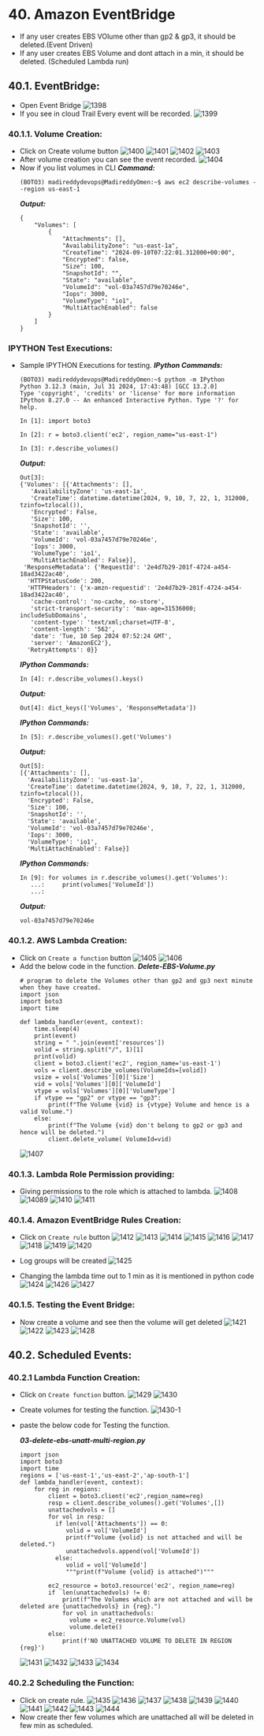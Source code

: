 # 40. Amazon EventBridge

- If any user creates EBS VOlume other than gp2 & gp3, it should be deleted.(Event Driven)
- If any user creates EBS Volume and dont attach in a min, it should be deleted. (Scheduled Lambda run)

## 40.1. EventBridge:

- Open Event Bridge
  ![1398](https://github.com/DevopsAllInOne/01-AWS-2024/blob/main/Notes-Images/940-1407/1398.png)
- If you see in cloud Trail Every event will be recorded.
  ![1399](https://github.com/DevopsAllInOne/01-AWS-2024/blob/main/Notes-Images/940-1407/1399.png)

### 40.1.1. Volume Creation:

- Click on Create volume button
  ![1400](https://github.com/DevopsAllInOne/01-AWS-2024/blob/main/Notes-Images/940-1407/1400.png)
  ![1401](https://github.com/DevopsAllInOne/01-AWS-2024/blob/main/Notes-Images/940-1407/1401.png)
  ![1402](https://github.com/DevopsAllInOne/01-AWS-2024/blob/main/Notes-Images/940-1407/1402.png)
  ![1403](https://github.com/DevopsAllInOne/01-AWS-2024/blob/main/Notes-Images/940-1407/1403.png)
- After volume creation you can see the event recorded.
  ![1404](https://github.com/DevopsAllInOne/01-AWS-2024/blob/main/Notes-Images/940-1407/1404.png)
- Now if you list volumes in CLI
  ***Command:***
  ```
  (BOTO3) madireddydevops@MadireddyOmen:~$ aws ec2 describe-volumes --region us-east-1
  
  ```
  ***Output:***
  ```
  {
      "Volumes": [
          {
              "Attachments": [],
              "AvailabilityZone": "us-east-1a",
              "CreateTime": "2024-09-10T07:22:01.312000+00:00",
              "Encrypted": false,
              "Size": 100,
              "SnapshotId": "",
              "State": "available",
              "VolumeId": "vol-03a7457d79e70246e",
              "Iops": 3000,
              "VolumeType": "io1",
              "MultiAttachEnabled": false
          }
      ]
  }
  ```

### IPYTHON Test Executions:

- Sample IPYTHON Executions for testing.
  ***IPython Commands:***
  ```
  (BOTO3) madireddydevops@MadireddyOmen:~$ python -m IPython
  Python 3.12.3 (main, Jul 31 2024, 17:43:48) [GCC 13.2.0]
  Type 'copyright', 'credits' or 'license' for more information
  IPython 8.27.0 -- An enhanced Interactive Python. Type '?' for help.
  
  In [1]: import boto3
  
  In [2]: r = boto3.client('ec2', region_name="us-east-1")
  
  In [3]: r.describe_volumes()
  ```
  ***Output:***
  ```
  Out[3]:
  {'Volumes': [{'Attachments': [],
     'AvailabilityZone': 'us-east-1a',
     'CreateTime': datetime.datetime(2024, 9, 10, 7, 22, 1, 312000, tzinfo=tzlocal()),
     'Encrypted': False,
     'Size': 100,
     'SnapshotId': '',
     'State': 'available',
     'VolumeId': 'vol-03a7457d79e70246e',
     'Iops': 3000,
     'VolumeType': 'io1',
     'MultiAttachEnabled': False}],
   'ResponseMetadata': {'RequestId': '2e4d7b29-201f-4724-a454-18ad3422ac40',
    'HTTPStatusCode': 200,
    'HTTPHeaders': {'x-amzn-requestid': '2e4d7b29-201f-4724-a454-18ad3422ac40',
     'cache-control': 'no-cache, no-store',
     'strict-transport-security': 'max-age=31536000; includeSubDomains',
     'content-type': 'text/xml;charset=UTF-8',
     'content-length': '562',
     'date': 'Tue, 10 Sep 2024 07:52:24 GMT',
     'server': 'AmazonEC2'},
    'RetryAttempts': 0}}
  ```
  ***IPython Commands:***
  ```
  In [4]: r.describe_volumes().keys()
  
  ```
  ***Output:***
  ```
  Out[4]: dict_keys(['Volumes', 'ResponseMetadata'])
  ```
  ***IPython Commands:***
  ```
  In [5]: r.describe_volumes().get('Volumes')
  
  ```
  ***Output:***
  ```
  Out[5]:
  [{'Attachments': [],
    'AvailabilityZone': 'us-east-1a',
    'CreateTime': datetime.datetime(2024, 9, 10, 7, 22, 1, 312000, tzinfo=tzlocal()),
    'Encrypted': False,
    'Size': 100,
    'SnapshotId': '',
    'State': 'available',
    'VolumeId': 'vol-03a7457d79e70246e',
    'Iops': 3000,
    'VolumeType': 'io1',
    'MultiAttachEnabled': False}]
  ```
  ***IPython Commands:***
  ```
  In [9]: for volumes in r.describe_volumes().get('Volumes'):
     ...:     print(volumes['VolumeId'])
     ...:
  ```
  ***Output:***
  ```
  vol-03a7457d79e70246e
  
  ```

### 40.1.2. AWS Lambda Creation:

- Click on ```Create a function``` button
  ![1405](https://github.com/DevopsAllInOne/01-AWS-2024/blob/main/Notes-Images/940-1407/1405.png)
  ![1406](https://github.com/DevopsAllInOne/01-AWS-2024/blob/main/Notes-Images/940-1407/1406.png)
- Add the below code in the function.
  ***Delete-EBS-Volume.py***
  ```
  # program to delete the Volumes other than gp2 and gp3 next minute when they have created.
  import json
  import boto3
  import time
  
  def lambda_handler(event, context):
      time.sleep(4)
      print(event)
      string = " ".join(event['resources'])
      volid = string.split("/", 1)[1]
      print(volid)
      client = boto3.client('ec2', region_name='us-east-1')
      vols = client.describe_volumes(VolumeIds=[volid])
      vsize = vols['Volumes'][0]['Size']
      vid = vols['Volumes'][0]['VolumeId']
      vtype = vols['Volumes'][0]['VolumeType']
      if vtype == "gp2" or vtype == "gp3":
          print(f"The Volume {vid} is {vtype} Volume and hence is a valid Volume.")
      else:
          print(f"The Volume {vid} don't belong to gp2 or gp3 and hence will be deleted.")
          client.delete_volume( VolumeId=vid)
  ```
  ![1407](https://github.com/DevopsAllInOne/01-AWS-2024/blob/main/Notes-Images/940-1407/1407.png)

### 40.1.3. Lambda Role Permission providing:

- Giving permissions to the role which is attached to lambda.
  ![1408](https://github.com/DevopsAllInOne/01-AWS-2024/blob/main/Notes-Images/1408-1444/1408.png)
  ![14089](https://github.com/DevopsAllInOne/01-AWS-2024/blob/main/Notes-Images/1408-1444/1409.png)
  ![1410](https://github.com/DevopsAllInOne/01-AWS-2024/blob/main/Notes-Images/1408-1444/1410.png)
  ![1411](https://github.com/DevopsAllInOne/01-AWS-2024/blob/main/Notes-Images/1408-1444/1411.png)

### 40.1.4. Amazon EventBridge Rules Creation:

- Click on ```Create rule``` button
  ![1412](https://github.com/DevopsAllInOne/01-AWS-2024/blob/main/Notes-Images/1408-1444/1412.png)
  ![1413](https://github.com/DevopsAllInOne/01-AWS-2024/blob/main/Notes-Images/1408-1444/1413.png)
  ![1414](https://github.com/DevopsAllInOne/01-AWS-2024/blob/main/Notes-Images/1408-1444/1414.png)
  ![1415](https://github.com/DevopsAllInOne/01-AWS-2024/blob/main/Notes-Images/1408-1444/1415.png)
  ![1416](https://github.com/DevopsAllInOne/01-AWS-2024/blob/main/Notes-Images/1408-1444/1416.png)
  ![1417](https://github.com/DevopsAllInOne/01-AWS-2024/blob/main/Notes-Images/1408-1444/1417.png)
  ![1418](https://github.com/DevopsAllInOne/01-AWS-2024/blob/main/Notes-Images/1408-1444/1418.png)
  ![1419](https://github.com/DevopsAllInOne/01-AWS-2024/blob/main/Notes-Images/1408-1444/1419.png)
  ![1420](https://github.com/DevopsAllInOne/01-AWS-2024/blob/main/Notes-Images/1408-1444/1420.png)

- Log groups will be created
  ![1425](https://github.com/DevopsAllInOne/01-AWS-2024/blob/main/Notes-Images/1408-1444/1425.png)
- Changing the lambda time out to 1 min as it is mentioned in python code
  ![1424](https://github.com/DevopsAllInOne/01-AWS-2024/blob/main/Notes-Images/1408-1444/1424.png)
  ![1426](https://github.com/DevopsAllInOne/01-AWS-2024/blob/main/Notes-Images/1408-1444/1426.png)
  ![1427](https://github.com/DevopsAllInOne/01-AWS-2024/blob/main/Notes-Images/1408-1444/1427.png)

### 40.1.5. Testing the Event Bridge:

- Now create a volume and see then the volume will get deleted
  ![1421](https://github.com/DevopsAllInOne/01-AWS-2024/blob/main/Notes-Images/1408-1444/1421.png)
  ![1422](https://github.com/DevopsAllInOne/01-AWS-2024/blob/main/Notes-Images/1408-1444/1422.png)
  ![1423](https://github.com/DevopsAllInOne/01-AWS-2024/blob/main/Notes-Images/1408-1444/1423.png)
  ![1428](https://github.com/DevopsAllInOne/01-AWS-2024/blob/main/Notes-Images/1408-1444/1428.png)

## 40.2. Scheduled Events:

### 40.2.1 Lambda Function Creation:

- Click on ```Create function``` button.
  ![1429](https://github.com/DevopsAllInOne/01-AWS-2024/blob/main/Notes-Images/1408-1444/1429.png)
  ![1430](https://github.com/DevopsAllInOne/01-AWS-2024/blob/main/Notes-Images/1408-1444/1430.png)

- Create volumes for testing the function.
  ![1430-1](https://github.com/DevopsAllInOne/01-AWS-2024/blob/main/Notes-Images/1408-1444/1430-1.png)

- paste the below code for Testing the function.

  ***03-delete-ebs-unatt-multi-region.py***
  ```
  import json
  import boto3
  import time
  regions = ['us-east-1','us-east-2','ap-south-1']
  def lambda_handler(event, context):
      for reg in regions:
          client = boto3.client('ec2',region_name=reg)
          resp = client.describe_volumes().get('Volumes',[])
          unattachedvols = []
          for vol in resp:
            if len(vol['Attachments']) == 0:
               volid = vol['VolumeId']
               print(f"Volume {volid} is not attached and will be deleted.")
               unattachedvols.append(vol['VolumeId'])
            else:
               volid = vol['VolumeId']
               """print(f"Volume {volid} is attached")"""
          
          ec2_resource = boto3.resource('ec2', region_name=reg)
          if  len(unattachedvols) != 0:
              print(f"The Volumes which are not attached and will be deleted are {unattachedvols} in {reg}.")
              for vol in unattachedvols:
                volume = ec2_resource.Volume(vol)
                volume.delete()
          else:
              print(f'NO UNATTACHED VOLUME TO DELETE IN REGION {reg}')
  ```
  ![1431](https://github.com/DevopsAllInOne/01-AWS-2024/blob/main/Notes-Images/1408-1444/1431.png)
  ![1432](https://github.com/DevopsAllInOne/01-AWS-2024/blob/main/Notes-Images/1408-1444/1432.png)
  ![1433](https://github.com/DevopsAllInOne/01-AWS-2024/blob/main/Notes-Images/1408-1444/1433.png)
  ![1434](https://github.com/DevopsAllInOne/01-AWS-2024/blob/main/Notes-Images/1408-1444/1434.png)

### 40.2.2 Scheduling the Function:

- Click on create rule.
  ![1435](https://github.com/DevopsAllInOne/01-AWS-2024/blob/main/Notes-Images/1408-1444/1435.png)
  ![1436](https://github.com/DevopsAllInOne/01-AWS-2024/blob/main/Notes-Images/1408-1444/1436.png)
  ![1437](https://github.com/DevopsAllInOne/01-AWS-2024/blob/main/Notes-Images/1408-1444/1437.png)
  ![1438](https://github.com/DevopsAllInOne/01-AWS-2024/blob/main/Notes-Images/1408-1444/1438.png)
  ![1439](https://github.com/DevopsAllInOne/01-AWS-2024/blob/main/Notes-Images/1408-1444/1439.png)
  ![1440](https://github.com/DevopsAllInOne/01-AWS-2024/blob/main/Notes-Images/1408-1444/1440.png)
  ![1441](https://github.com/DevopsAllInOne/01-AWS-2024/blob/main/Notes-Images/1408-1444/1441.png)
  ![1442](https://github.com/DevopsAllInOne/01-AWS-2024/blob/main/Notes-Images/1408-1444/1442.png)
  ![1443](https://github.com/DevopsAllInOne/01-AWS-2024/blob/main/Notes-Images/1408-1444/1443.png)
  ![1444](https://github.com/DevopsAllInOne/01-AWS-2024/blob/main/Notes-Images/1408-1444/1444.png)
- Now create ther few volumes which are unattached all will be deleted in few min as scheduled.

  
